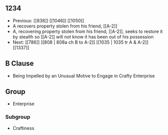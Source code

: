 ## 1234
- Previous: [[838]] [[1046]] [[1050]] 
- A recovers property stolen from his friend, [[A-2]]
- A, recovering property stolen from his friend, [[A-2]], seeks to restore it by stealth so [[A-2]] will not know it has been out of his possession
- Next: [[786]] [[808 | 808a ch B to A-2]] [[1035 | 1035 tr A &amp; A-2]] [[1337]] 

## B Clause
- Being Impelled by an Unusual Motive to Engage in Crafty Enterprise

## Group
- Enterprise

### Subgroup
- Craftiness

